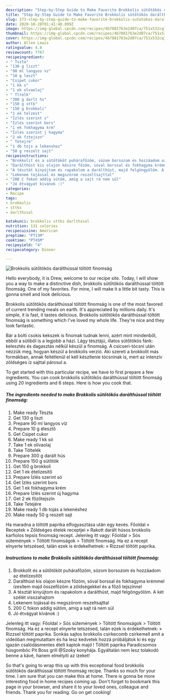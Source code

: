 ```yaml
---
description: "Step-by-Step Guide to Make Favorite Brokkolis sütőtökös darálthússal töltött finomság"
title: "Step-by-Step Guide to Make Favorite Brokkolis sütőtökös darálthússal töltött finomság"
slug: 273-step-by-step-guide-to-make-favorite-brokkolis-sutotokos-daralthussal-toltott-finomsag
date: 2020-10-28T01:41:40.899Z
image: https://img-global.cpcdn.com/recipes/4b7881763e2d07ca/751x532cq70/brokkolis-sutotokos-daralthussal-toltott-finomsag-recept-foto.jpg
thumbnail: https://img-global.cpcdn.com/recipes/4b7881763e2d07ca/751x532cq70/brokkolis-sutotokos-daralthussal-toltott-finomsag-recept-foto.jpg
cover: https://img-global.cpcdn.com/recipes/4b7881763e2d07ca/751x532cq70/brokkolis-sutotokos-daralthussal-toltott-finomsag-recept-foto.jpg
author: Allen Lewis
ratingvalue: 4.8
reviewcount: 7767
recipeingredient:
- " Tszta"
- "130 g liszt"
- "90 ml langyos vz"
- "10 g leszt"
- "Csipet cukor"
- "1 kk s"
- "1 ek olvaolaj"
- " Tltelk"
- "300 g darlt hs"
- "150 g sttk"
- "150 g brokkoli"
- "1 ek telzest"
- "Ízlés szerint s"
- "Ízlés szerint bors"
- "1 ek fokhagyma krm"
- "Ízlés szerint j hagyma"
- "2 ek fztejszn"
- " Tetejre"
- "1 db tojs a lekenshez"
- "50 g reszelt sajt"
recipeinstructions:
- "Brokkolit és a sütőtököt puhárafőzöm, sózom borsozom és hozzáadom az ételízesítőt"
- "Darálthúst kis olajon készre főzöm, sóval borssal és fokhagyma krémmel ízesítem majd összefőzöm a zöldségekkel és a főző tejszínnel"
- "A tésztát kinyújtom és rapakolom a darálthúst, majd felgöngyölöm. A két szélét visszahajtom"
- "Lekenem tojással és megszórom reszeltsajttal"
- "200 C fokon addig sütöm, amíg a sajt rá nem sül"
- "Jó étvágyat kívánok :)"
categories:
- Recipe
tags:
- brokkolis
- sttks
- darlthssal

katakunci: brokkolis sttks darlthssal 
nutrition: 131 calories
recipecuisine: American
preptime: "PT13M"
cooktime: "PT45M"
recipeyield: "4"
recipecategory: Dinner

---
```



![Brokkolis sütőtökös darálthússal töltött finomság](https://img-global.cpcdn.com/recipes/4b7881763e2d07ca/751x532cq70/brokkolis-sutotokos-daralthussal-toltott-finomsag-recept-foto.jpg)

Hello everybody, it is Drew, welcome to our recipe site. Today, I will show you a way to make a distinctive dish, brokkolis sütőtökös darálthússal töltött finomság. One of my favorites. For mine, I will make it a little bit tasty. This is gonna smell and look delicious.

Brokkolis sütőtökös darálthússal töltött finomság is one of the most favored of current trending meals on earth. It's appreciated by millions daily. It's simple, it is fast, it tastes delicious. Brokkolis sütőtökös darálthússal töltött finomság is something which I've loved my whole life. They're nice and they look fantastic.

Bár a bolti csokis kekszek is finomak tudnak lenni, azért mint mindenből, ebből a sütiből is a legjobb a házi. Lágy tésztájú, illatos sütőtökös fánk: kelesztés és dagasztás nélkül készül a finomság. A csicseri-tócsni után nézzük meg, hogyan készül a brokkolis verzió. Aki szereti a brokkolit más formákban, annak feltétlenül el kell készítenie tócsninak is, mert az intenzív zöldséges íz sajttal párosul a.


To get started with this particular recipe, we have to first prepare a few ingredients. You can cook brokkolis sütőtökös darálthússal töltött finomság using 20 ingredients and 6 steps. Here is how you cook that.

<!--inarticleads1-->

##### The ingredients needed to make Brokkolis sütőtökös darálthússal töltött finomság:

1. Make ready  Tészta
1. Get 130 g liszt
1. Prepare 90 ml langyos víz
1. Prepare 10 g élesztő
1. Get Csipet cukor
1. Make ready 1 kk só
1. Take 1 ek olívaolaj
1. Take  Töltelék
1. Prepare 300 g darált hús
1. Prepare 150 g sütőtök
1. Get 150 g brokkoli
1. Get 1 ek ételízesítő
1. Prepare Ízlés szerint só
1. Get Ízlés szerint bors
1. Get 1 ek fokhagyma krém
1. Prepare Ízlés szerint új hagyma
1. Get 2 ek főzőtejszín
1. Take  Tetejére
1. Make ready 1 db tojás a lekenéshez
1. Make ready 50 g reszelt sajt


Ha maradna a töltött paprika elfogyasztása után egy kevés. Főoldal » Receptek » Zöldséges ételek receptjei » Rakott darált húsos brokkolis karfiolos tepsis finomság recept. Jelenleg itt vagy: Főoldal &gt; Sós sütemények &gt; Töltött finomságok &gt; Töltött finomság. Ha ez a recept elnyerte tetszésed, talán ezek is érdekelhetnek: » Rizzsel töltött paprika. 

<!--inarticleads2-->

##### Instructions to make Brokkolis sütőtökös darálthússal töltött finomság:

1. Brokkolit és a sütőtököt puhárafőzöm, sózom borsozom és hozzáadom az ételízesítőt
1. Darálthúst kis olajon készre főzöm, sóval borssal és fokhagyma krémmel ízesítem majd összefőzöm a zöldségekkel és a főző tejszínnel
1. A tésztát kinyújtom és rapakolom a darálthúst, majd felgöngyölöm. A két szélét visszahajtom
1. Lekenem tojással és megszórom reszeltsajttal
1. 200 C fokon addig sütöm, amíg a sajt rá nem sül
1. Jó étvágyat kívánok :)


Jelenleg itt vagy: Főoldal &gt; Sós sütemények &gt; Töltött finomságok &gt; Töltött finomság. Ha ez a recept elnyerte tetszésed, talán ezek is érdekelhetnek: » Rizzsel töltött paprika. Sonkás sajtos brokkolis csirkecomb csirkemell amit a videóban megmutattam és ha lesz kedvetek hozzá próbáljátok ki és egy igazán csalódásmentes ételt kaptok majd ! Töltött paprika Paradicsomos húsgombóc Pit Boss grill @Szoky konyhája. Egyáltalán nem lesz tolakodó benne a kávé, hanem elmélyíti az ízeket! 

So that's going to wrap this up with this exceptional food brokkolis sütőtökös darálthússal töltött finomság recipe. Thanks so much for your time. I am sure that you can make this at home. There is gonna be more interesting food in home recipes coming up. Don't forget to bookmark this page in your browser, and share it to your loved ones, colleague and friends. Thank you for reading. Go on get cooking!
